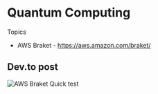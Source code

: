 # Quantum Computing

Topics
- AWS Braket - https://aws.amazon.com/braket/

## Dev.to post

![AWS Braket Quick test](https://dev.to/aws-heroes/aws-braket-trying-out-quantum-cloud-computing-35ad)